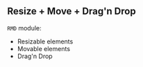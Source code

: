 Resize + Move + Drag'n Drop
---------------------------

`RMD` module:

* Resizable elements
* Movable elements
* Drag'n Drop
